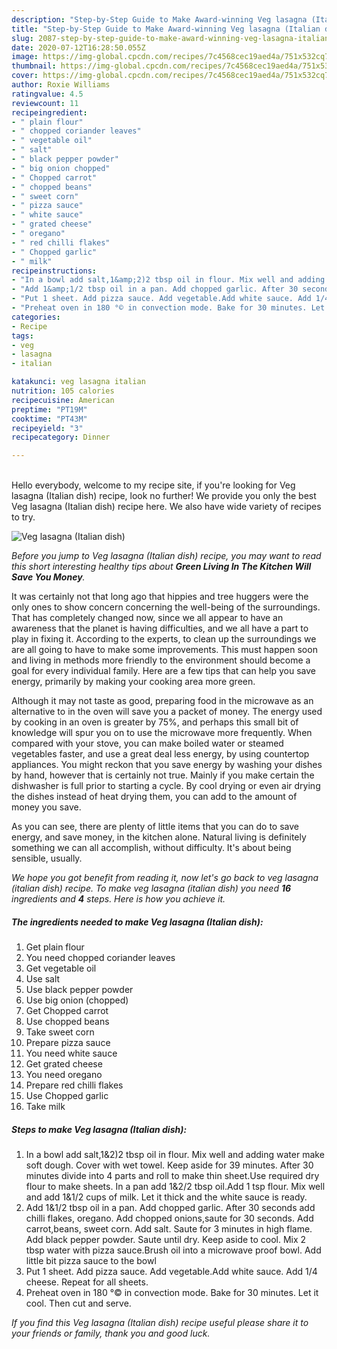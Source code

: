 ```yaml
---
description: "Step-by-Step Guide to Make Award-winning Veg lasagna (Italian dish)"
title: "Step-by-Step Guide to Make Award-winning Veg lasagna (Italian dish)"
slug: 2087-step-by-step-guide-to-make-award-winning-veg-lasagna-italian-dish
date: 2020-07-12T16:28:50.055Z
image: https://img-global.cpcdn.com/recipes/7c4568cec19aed4a/751x532cq70/veg-lasagna-italian-dish-recipe-main-photo.jpg
thumbnail: https://img-global.cpcdn.com/recipes/7c4568cec19aed4a/751x532cq70/veg-lasagna-italian-dish-recipe-main-photo.jpg
cover: https://img-global.cpcdn.com/recipes/7c4568cec19aed4a/751x532cq70/veg-lasagna-italian-dish-recipe-main-photo.jpg
author: Roxie Williams
ratingvalue: 4.5
reviewcount: 11
recipeingredient:
- " plain flour"
- " chopped coriander leaves"
- " vegetable oil"
- " salt"
- " black pepper powder"
- " big onion chopped"
- " Chopped carrot"
- " chopped beans"
- " sweet corn"
- " pizza sauce"
- " white sauce"
- " grated cheese"
- " oregano"
- " red chilli flakes"
- " Chopped garlic"
- " milk"
recipeinstructions:
- "In a bowl add salt,1&amp;2)2 tbsp oil in flour. Mix well and adding water make soft dough. Cover with wet towel. Keep aside for 39 minutes. After 30 minutes divide into 4 parts and roll to make thin sheet.Use required dry flour to make sheets. In a pan add 1&amp;2/2 tbsp oil.Add 1 tsp flour. Mix well and add 1&amp;1/2 cups of milk. Let it thick and the white sauce is ready."
- "Add 1&amp;1/2 tbsp oil in a pan. Add chopped garlic. After 30 seconds add chilli flakes, oregano. Add chopped onions,saute for 30 seconds. Add carrot,beans, sweet corn. Add salt. Saute for 3 minutes in high flame. Add black pepper powder. Saute until dry. Keep aside to cool. Mix 2 tbsp water with pizza sauce.Brush oil into a microwave proof bowl. Add little bit pizza sauce to the bowl"
- "Put 1 sheet. Add pizza sauce. Add vegetable.Add white sauce. Add 1/4 cheese. Repeat for all sheets."
- "Preheat oven in 180 °© in convection mode. Bake for 30 minutes. Let it cool. Then cut and serve."
categories:
- Recipe
tags:
- veg
- lasagna
- italian

katakunci: veg lasagna italian 
nutrition: 105 calories
recipecuisine: American
preptime: "PT19M"
cooktime: "PT43M"
recipeyield: "3"
recipecategory: Dinner

---
```

<br>
Hello everybody, welcome to my recipe site, if you're looking for Veg lasagna (Italian dish) recipe, look no further! We provide you only the best Veg lasagna (Italian dish) recipe here. We also have wide variety of recipes to try.
<br>


![Veg lasagna (Italian dish)](https://img-global.cpcdn.com/recipes/7c4568cec19aed4a/751x532cq70/veg-lasagna-italian-dish-recipe-main-photo.jpg)

<i>Before you jump to Veg lasagna (Italian dish) recipe, you may want to read this short interesting healthy tips about 
<strong>Green Living In The Kitchen Will Save You Money</strong>.</i>
</br>

It was certainly not that long ago that hippies and tree huggers were the only ones to show concern concerning the well-being of the surroundings. That has completely changed now, since we all appear to have an awareness that the planet is having difficulties, and we all have a part to play in fixing it. According to the experts, to clean up the surroundings we are all going to have to make some improvements. This must happen soon and living in methods more friendly to the environment should become a goal for every individual family. Here are a few tips that can help you save energy, primarily by making your cooking area more green.

Although it may not taste as good, preparing food in the microwave as an alternative to in the oven will save you a packet of money. The energy used by cooking in an oven is greater by 75%, and perhaps this small bit of knowledge will spur you on to use the microwave more frequently. When compared with your stove, you can make boiled water or steamed vegetables faster, and use a great deal less energy, by using countertop appliances. You might reckon that you save energy by washing your dishes by hand, however that is certainly not true. Mainly if you make certain the dishwasher is full prior to starting a cycle. By cool drying or even air drying the dishes instead of heat drying them, you can add to the amount of money you save.

As you can see, there are plenty of little items that you can do to save energy, and save money, in the kitchen alone. Natural living is definitely something we can all accomplish, without difficulty. It's about being sensible, usually.


<i>We hope you got benefit from reading it, now let's go back to veg lasagna (italian dish) recipe. To make veg lasagna (italian dish) you need <strong>16</strong> ingredients and <strong>4</strong> steps. Here is how you achieve it.
</i>

##### The ingredients needed to make Veg lasagna (Italian dish):

1. Get  plain flour
1. You need  chopped coriander leaves
1. Get  vegetable oil
1. Use  salt
1. Use  black pepper powder
1. Use  big onion (chopped)
1. Get  Chopped carrot
1. Use  chopped beans
1. Take  sweet corn
1. Prepare  pizza sauce
1. You need  white sauce
1. Get  grated cheese
1. You need  oregano
1. Prepare  red chilli flakes
1. Use  Chopped garlic
1. Take  milk


##### Steps to make Veg lasagna (Italian dish):

1. In a bowl add salt,1&amp;2)2 tbsp oil in flour. Mix well and adding water make soft dough. Cover with wet towel. Keep aside for 39 minutes. After 30 minutes divide into 4 parts and roll to make thin sheet.Use required dry flour to make sheets. In a pan add 1&amp;2/2 tbsp oil.Add 1 tsp flour. Mix well and add 1&amp;1/2 cups of milk. Let it thick and the white sauce is ready.
1. Add 1&amp;1/2 tbsp oil in a pan. Add chopped garlic. After 30 seconds add chilli flakes, oregano. Add chopped onions,saute for 30 seconds. Add carrot,beans, sweet corn. Add salt. Saute for 3 minutes in high flame. Add black pepper powder. Saute until dry. Keep aside to cool. Mix 2 tbsp water with pizza sauce.Brush oil into a microwave proof bowl. Add little bit pizza sauce to the bowl
1. Put 1 sheet. Add pizza sauce. Add vegetable.Add white sauce. Add 1/4 cheese. Repeat for all sheets.
1. Preheat oven in 180 °© in convection mode. Bake for 30 minutes. Let it cool. Then cut and serve.


<i>If you find this Veg lasagna (Italian dish) recipe useful please share it to your friends or family, thank you and good luck.</i>
